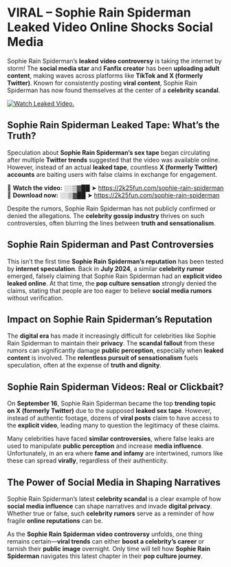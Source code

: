 # VIRAL – Sophie Rain Spiderman Leaked Video Online Shocks Social Media 

Sophie Rain Spiderman’s **leaked video controversy** is taking the internet by storm! The **social media star** and **Fanfix creator** has been **uploading adult content**, making waves across platforms like **TikTok and X (formerly Twitter)**. Known for consistently posting **viral content**, Sophie Rain Spiderman has now found themselves at the center of a **celebrity scandal**.  

[![Watch Leaked Video.](https://miro.medium.com/v2/resize:fit:828/format:webp/1*cilzJN44JGOrTw9NJCrNHA.gif "Watch Leaked Video")](https://2k25fun.com/sophie-rain-spiderman)

## **Sophie Rain Spiderman Leaked Tape: What’s the Truth?**  
Speculation about **Sophie Rain Spiderman’s sex tape** began circulating after multiple **Twitter trends** suggested that the video was available online. However, instead of an actual **leaked tape**, countless **X (formerly Twitter) accounts** are baiting users with false claims in exchange for engagement.  

🔹 **Watch the video:** ░░▒▓██ ➤ https://2k25fun.com/sophie-rain-spiderman  
🔹 **Download now:** ░░▒▓██ ➤ https://2k25fun.com/sophie-rain-spiderman  

Despite the rumors, Sophie Rain Spiderman has not publicly confirmed or denied the allegations. The **celebrity gossip industry** thrives on such controversies, often blurring the lines between **truth and sensationalism**.  

## **Sophie Rain Spiderman and Past Controversies**  
This isn’t the first time **Sophie Rain Spiderman’s reputation** has been tested by **internet speculation**. Back in **July 2024**, a similar **celebrity rumor** emerged, falsely claiming that Sophie Rain Spiderman had an **explicit video leaked online**. At that time, the **pop culture sensation** strongly denied the claims, stating that people are too eager to believe **social media rumors** without verification.  

## **Impact on Sophie Rain Spiderman’s Reputation**  
The **digital era** has made it increasingly difficult for celebrities like Sophie Rain Spiderman to maintain their **privacy**. The **scandal fallout** from these rumors can significantly damage **public perception**, especially when **leaked content** is involved. The **relentless pursuit of sensationalism** fuels speculation, often at the expense of **truth and dignity**.  

## **Sophie Rain Spiderman Videos: Real or Clickbait?**  
On **September 16**, Sophie Rain Spiderman became the top **trending topic on X (formerly Twitter)** due to the supposed **leaked sex tape**. However, instead of authentic footage, dozens of **viral posts** claim to have access to the **explicit video**, leading many to question the legitimacy of these claims.  

Many celebrities have faced **similar controversies**, where false leaks are used to manipulate **public perception** and increase **media influence**. Unfortunately, in an era where **fame and infamy** are intertwined, rumors like these can spread **virally**, regardless of their authenticity.  

## **The Power of Social Media in Shaping Narratives**  
Sophie Rain Spiderman’s latest **celebrity scandal** is a clear example of how **social media influence** can shape narratives and invade **digital privacy**. Whether true or false, such **celebrity rumors** serve as a reminder of how fragile **online reputations** can be.  

As the **Sophie Rain Spiderman video controversy** unfolds, one thing remains certain—**viral trends** can either **boost a celebrity’s career** or tarnish their **public image** overnight. Only time will tell how **Sophie Rain Spiderman** navigates this latest chapter in their **pop culture journey**. 